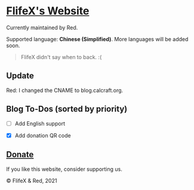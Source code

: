 # [FlifeX's Website](https://calcraft.org)

Currently maintained by Red.

Supported language: **Chinese (Simplified)**. More languages will be added soon.

> FlifeX didn't say when to back. :(

## Update

Red: I changed the CNAME to blog.calcraft.org.  


## Blog To-Dos (sorted by priority)

- [ ] Add English support
- [x] Add donation QR code


## [Donate](https://calcraft.org/dump/)

If you like this website, consider supporting us.

© FlifeX & Red, 2021

